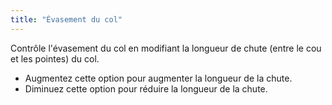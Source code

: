 ```yaml
---
title: "Évasement du col"
---
```


Contrôle l'évasement du col en modifiant la longueur de chute (entre le cou et les pointes) du col.

- Augmentez cette option pour augmenter la longueur de la chute.
- Diminuez cette option pour réduire la longueur de la chute.




